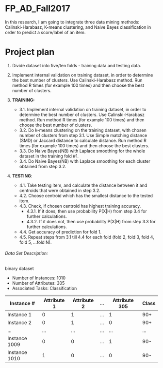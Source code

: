 # FP_AD_Fall2017

In this research, I am going to integrate three data mining methods: Calinski-Harabasz, K-means clustering, and Naive Bayes classification in order to predict a score/label of an item.

# Project plan
1. Divide dataset into five/ten folds - training data and testing data.
2. Implement internal validation on training dataset, in order to determine the best number of clusters. Use Calinski-Harabasz method. Run method R times (for example 100 times) and then choose the best number of clusters.

3. __TRAINING:__
   * 3.1. Implement internal validation on training dataset, in order to determine the best number of clusters. Use Calinski-Harabasz method. Run method R times (for example 100 times) and then choose the best number of clusters.
   - 3.2. Do k-means clustering on the training dataset, with chosen number of clusters from step 3.1. Use Simple matching distance (SMD) or Jaccard distance to calculate distance. Run method R times (for example 100 times) and then choose the best clusters.
   - 3.3. Do Naive Bayes(NB) with Laplace smoothing for the whole dataset in the training fold #1.
   - 3.4. Do Naive Bayes(NB) with Laplace smoothing for each cluster obtained from step 3.2.

4. **TESTING**:
   - 4.1. Take testing item, and calculate the distance between it and centroids that were obtained in step 3.2.
   - 4.2. Choose centroid which has the smallest distance to the tested item.
   - 4.3. Check, if chosen centroid has highest training accuracy.
        - 4.3.1. If it does, then use probability P(X|H) from step 3.4 for further calculations.
        - 4.3.2. If it does not, then use probability P(X|H) from step 3.3 for further calculations.
   - 4.4. Get accuracy of prediction for fold 1.
   - 4.5. Repeat steps from 3.1 till 4.4 for each fold (fold 2, fold 3, fold 4, fold 5, ...fold N).


###### Data Set Description:
  binary dataset
  - Number of Instances: 1010
  - Number of Attributes: 305
  - Associated Tasks: Classification  
  
Instance #  | Attribute 1 | Attribute 2 | ... | Attribute 305 | Class
------------- | ------------- | ------------- | ------------- | ------------- | -------------
Instance 1  | 0  | 1  | ...  | 1  | 90+
Instance 2  | 0  | 1  | ...  | 0  | 90+
...  | ...  | ...  | ...  | ...  | ...
Instance 1009  | 0  | 0  | ...  | 1  | 90-
Instance 1010  | 1  | 0  | ...  | 0  | 90-


